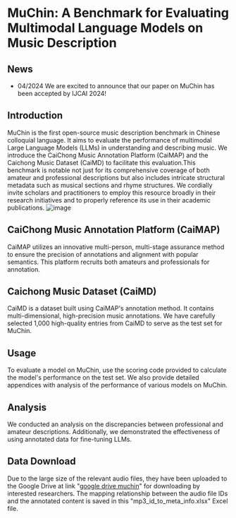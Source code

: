 # MuChin: A Benchmark for Evaluating Multimodal Language Models on Music Description
## News
- 04/2024 We are excited to announce that our paper on MuChin has been accepted by IJCAI 2024! 
## Introduction
MuChin is the first open-source music description benchmark in Chinese colloquial language. It aims to evaluate the performance of multimodal Large Language Models (LLMs) in understanding and describing music. We introduce the CaiChong Music Annotation Platform (CaiMAP) and the Caichong Music Dataset (CaiMD) to facilitate this evaluation.This benchmark is notable not just for its comprehensive coverage of both amateur and professional descriptions but also includes intricate structural metadata such as musical sections and rhyme structures. We cordially invite scholars and practitioners to employ this resource broadly in their research initiatives and to properly reference its use in their academic publications. 
![image](https://github.com/CarlWangChina/MuChin/assets/41322045/5dbd4bb4-0923-4304-a275-a33884b8b1d4)
## CaiChong Music Annotation Platform (CaiMAP)
CaiMAP utilizes an innovative multi-person, multi-stage assurance method to ensure the precision of annotations and alignment with popular semantics. This platform recruits both amateurs and professionals for annotation.

## Caichong Music Dataset (CaiMD)
CaiMD is a dataset built using CaiMAP's annotation method. It contains multi-dimensional, high-precision music annotations. We have carefully selected 1,000 high-quality entries from CaiMD to serve as the test set for MuChin.
## Usage
To evaluate a model on MuChin, use the scoring code provided to calculate the model's performance on the test set. We also provide detailed appendices with analysis of the performance of various models on MuChin.
## Analysis
We conducted an analysis on the discrepancies between professional and amateur descriptions. Additionally, we demonstrated the effectiveness of using annotated data for fine-tuning LLMs.
## Data Download
Due to the large size of the relevant audio files, they have been uploaded to the Google Drive at link "[google drive muchin](https://drive.google.com/drive/folders/1LA-wjkZSCppX3WULJK8Z5jT4pzJYEKzV?usp=drive_link)" for downloading by interested researchers. The mapping relationship between the audio file IDs and the annotated content is saved in this "mp3_id_to_meta_info.xlsx" Excel file.
